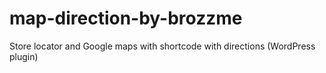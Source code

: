 # map-direction-by-brozzme
Store locator and Google maps with shortcode with directions (WordPress plugin)





